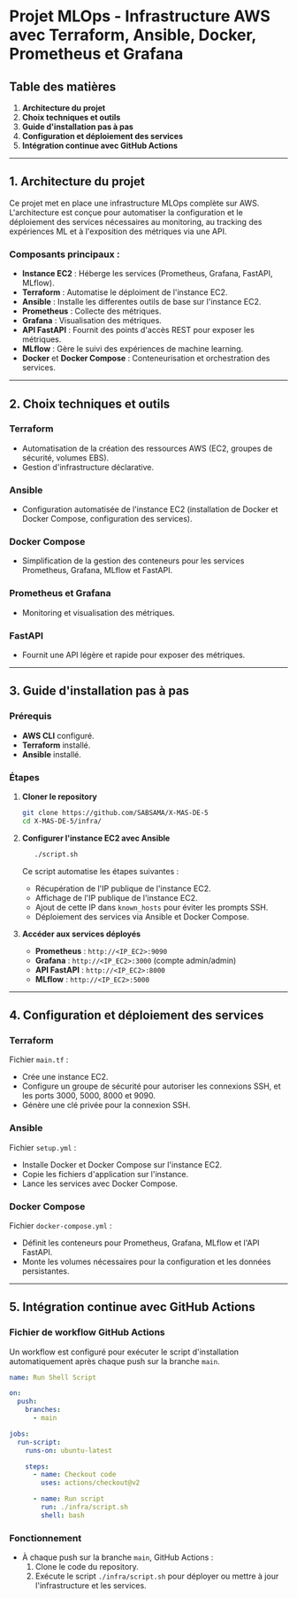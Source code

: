 # Projet MLOps - Infrastructure AWS avec Terraform, Ansible, Docker, Prometheus et Grafana

## Table des matières
1. **Architecture du projet**
2. **Choix techniques et outils**
3. **Guide d'installation pas à pas**
4. **Configuration et déploiement des services**
5. **Intégration continue avec GitHub Actions**

---

## 1. Architecture du projet

Ce projet met en place une infrastructure MLOps complète sur AWS. L'architecture est conçue pour automatiser la configuration et le déploiement des services nécessaires au monitoring, au tracking des expériences ML et à l'exposition des métriques via une API.

### Composants principaux :
- **Instance EC2** : Héberge les services (Prometheus, Grafana, FastAPI, MLflow).
- **Terraform** : Automatise le déploiment de l'instance EC2.
- **Ansible** : Installe les differentes outils de base sur l'instance EC2.
- **Prometheus** : Collecte des métriques.
- **Grafana** : Visualisation des métriques.
- **API FastAPI** : Fournit des points d'accès REST pour exposer les métriques.
- **MLflow** : Gère le suivi des expériences de machine learning.
- **Docker** et **Docker Compose** : Conteneurisation et orchestration des services.

---

## 2. Choix techniques et outils

### **Terraform**
- Automatisation de la création des ressources AWS (EC2, groupes de sécurité, volumes EBS).
- Gestion d'infrastructure déclarative.

### **Ansible**
- Configuration automatisée de l'instance EC2 (installation de Docker et Docker Compose, configuration des services).

### **Docker Compose**
- Simplification de la gestion des conteneurs pour les services Prometheus, Grafana, MLflow et FastAPI.

### **Prometheus et Grafana**
- Monitoring et visualisation des métriques.

### **FastAPI**
- Fournit une API légère et rapide pour exposer des métriques.

---

## 3. Guide d'installation pas à pas

### Prérequis
- **AWS CLI** configuré.
- **Terraform** installé.
- **Ansible** installé.

### Étapes
1. **Cloner le repository**
   ```bash
   git clone https://github.com/SABSAMA/X-MAS-DE-5
   cd X-MAS-DE-5/infra/
   ```

2. **Configurer l'instance EC2 avec Ansible**
   ```bash
      ./script.sh
   ```
   Ce script automatise les étapes suivantes :
   - Récupération de l'IP publique de l'instance EC2.
   - Affichage de l'IP publique de l'instance EC2.
   - Ajout de cette IP dans `known_hosts` pour éviter les prompts SSH.
   - Déploiement des services via Ansible et Docker Compose.

3. **Accéder aux services déployés**
   - **Prometheus** : `http://<IP_EC2>:9090`
   - **Grafana** : `http://<IP_EC2>:3000` (compte admin/admin)
   - **API FastAPI** : `http://<IP_EC2>:8000`
   - **MLflow** : `http://<IP_EC2>:5000`

---

## 4. Configuration et déploiement des services

### Terraform
Fichier `main.tf` :
- Crée une instance EC2.
- Configure un groupe de sécurité pour autoriser les connexions SSH, et les ports 3000, 5000, 8000 et 9090.
- Génère une clé privée pour la connexion SSH.

### Ansible
Fichier `setup.yml` :
- Installe Docker et Docker Compose sur l'instance EC2.
- Copie les fichiers d'application sur l'instance.
- Lance les services avec Docker Compose.

### Docker Compose
Fichier `docker-compose.yml` :
- Définit les conteneurs pour Prometheus, Grafana, MLflow et l'API FastAPI.
- Monte les volumes nécessaires pour la configuration et les données persistantes.

---

## 5. Intégration continue avec GitHub Actions

### Fichier de workflow GitHub Actions
Un workflow est configuré pour exécuter le script d'installation automatiquement après chaque push sur la branche `main`.

```yaml
name: Run Shell Script

on:
  push:
    branches:
      - main

jobs:
  run-script:
    runs-on: ubuntu-latest

    steps:
      - name: Checkout code
        uses: actions/checkout@v2

      - name: Run script
        run: ./infra/script.sh
        shell: bash
```

### Fonctionnement
- À chaque push sur la branche `main`, GitHub Actions :
  1. Clone le code du repository.
  2. Exécute le script `./infra/script.sh` pour déployer ou mettre à jour l'infrastructure et les services.
